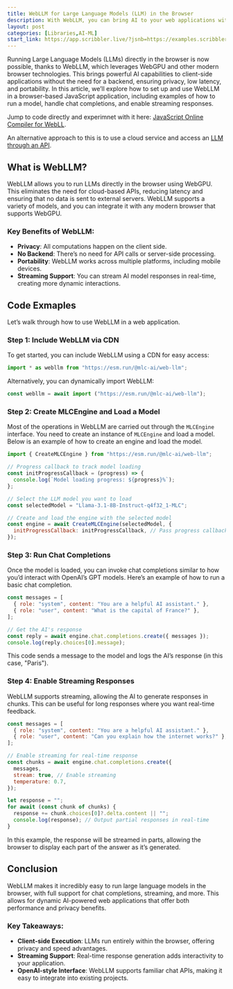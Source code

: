 ```yaml
---
title: WebLLM for Large Language Models (LLM) in the Browser 
description: With WebLLM, you can bring AI to your web applications without needing a backend, making it a powerful tool for building private, responsive, and portable AI-powered solutions.
layout: post
categories: [Libraries,AI-ML]
start_link: https://app.scribbler.live/?jsnb=https://examples.scribbler.live/WebLLM-Experiments.jsnb
---
```


Running Large Language Models (LLMs) directly in the browser is now possible, thanks to WebLLM, which leverages WebGPU and other modern browser technologies. This brings powerful AI capabilities to client-side applications without the need for a backend, ensuring privacy, low latency, and portability. In this article, we’ll explore how to set up and use WebLLM in a browser-based JavaScript application, including examples of how to run a model, handle chat completions, and enable streaming responses.

Jump to code directly and experimnet with it here: [JavaScript Online Compiler for WebLL](https://app.scribbler.live/?jsnb=https://examples.scribbler.live/WebLLM-Experiments.jsnb). 

An alternative approach to this is to use a cloud service and access an [LLM through an API](https://scribbler.live/2024/11/29/Gemini-AI-Studio-API-in-Scribbler.html).

## What is WebLLM?

WebLLM allows you to run LLMs directly in the browser using WebGPU. This eliminates the need for cloud-based APIs, reducing latency and ensuring that no data is sent to external servers. WebLLM supports a variety of models, and you can integrate it with any modern browser that supports WebGPU.

### Key Benefits of WebLLM:
- **Privacy**: All computations happen on the client side.
- **No Backend**: There’s no need for API calls or server-side processing.
- **Portability**: WebLLM works across multiple platforms, including mobile devices.
- **Streaming Support**: You can stream AI model responses in real-time, creating more dynamic interactions.

## Code Exmaples

Let’s walk through how to use WebLLM in a web application.

### Step 1: Include WebLLM via CDN

To get started, you can include WebLLM using a CDN for easy access:

```javascript
import * as webllm from "https://esm.run/@mlc-ai/web-llm";
```

Alternatively, you can dynamically import WebLLM:

```javascript
const webllm = await import ("https://esm.run/@mlc-ai/web-llm");
```

### Step 2: Create MLCEngine and Load a Model

Most of the operations in WebLLM are carried out through the `MLCEngine` interface. You need to create an instance of `MLCEngine` and load a model. Below is an example of how to create an engine and load the model.

```javascript
import { CreateMLCEngine } from "https://esm.run/@mlc-ai/web-llm";

// Progress callback to track model loading
const initProgressCallback = (progress) => {
  console.log(`Model loading progress: ${progress}%`);
};

// Select the LLM model you want to load
const selectedModel = "Llama-3.1-8B-Instruct-q4f32_1-MLC";

// Create and load the engine with the selected model
const engine = await CreateMLCEngine(selectedModel, {
  initProgressCallback: initProgressCallback, // Pass progress callback
});
```

### Step 3: Run Chat Completions

Once the model is loaded, you can invoke chat completions similar to how you’d interact with OpenAI’s GPT models. Here’s an example of how to run a basic chat completion.

```javascript
const messages = [
  { role: "system", content: "You are a helpful AI assistant." },
  { role: "user", content: "What is the capital of France?" },
];

// Get the AI's response
const reply = await engine.chat.completions.create({ messages });
console.log(reply.choices[0].message);
```

This code sends a message to the model and logs the AI’s response (in this case, "Paris").

### Step 4: Enable Streaming Responses

WebLLM supports streaming, allowing the AI to generate responses in chunks. This can be useful for long responses where you want real-time feedback.

```javascript
const messages = [
  { role: "system", content: "You are a helpful AI assistant." },
  { role: "user", content: "Can you explain how the internet works?" },
];

// Enable streaming for real-time response
const chunks = await engine.chat.completions.create({
  messages,
  stream: true, // Enable streaming
  temperature: 0.7,
});

let response = "";
for await (const chunk of chunks) {
  response += chunk.choices[0]?.delta.content || "";
  console.log(response); // Output partial responses in real-time
}
```

In this example, the response will be streamed in parts, allowing the browser to display each part of the answer as it’s generated.

## Conclusion

WebLLM makes it incredibly easy to run large language models in the browser, with full support for chat completions, streaming, and more. This allows for dynamic AI-powered web applications that offer both performance and privacy benefits.

### Key Takeaways:
- **Client-side Execution**: LLMs run entirely within the browser, offering privacy and speed advantages.
- **Streaming Support**: Real-time response generation adds interactivity to your application.
- **OpenAI-style Interface**: WebLLM supports familiar chat APIs, making it easy to integrate into existing projects.

